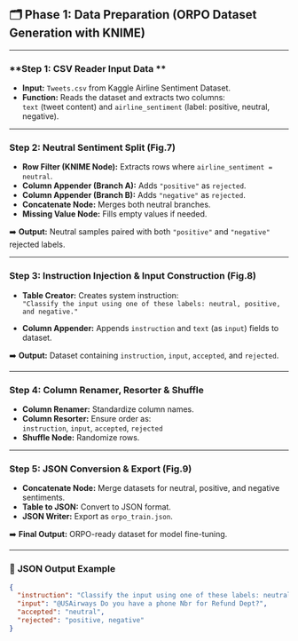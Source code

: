 ## 🗂️ Phase 1: Data Preparation (ORPO Dataset Generation with KNIME)

---

### **Step 1: CSV Reader Input Data **
- **Input:** `Tweets.csv` from Kaggle Airline Sentiment Dataset.
- **Function:** Reads the dataset and extracts two columns:  
  `text` (tweet content) and `airline_sentiment` (label: positive, neutral, negative).

---

### **Step 2: Neutral Sentiment Split (Fig.7)**

- **Row Filter (KNIME Node):** Extracts rows where `airline_sentiment = neutral`.
- **Column Appender (Branch A):** Adds `"positive"` as `rejected`.
- **Column Appender (Branch B):** Adds `"negative"` as `rejected`.
- **Concatenate Node:** Merges both neutral branches.
- **Missing Value Node:** Fills empty values if needed.

➡️ **Output:** Neutral samples paired with both `"positive"` and `"negative"` rejected labels.

---

### **Step 3: Instruction Injection & Input Construction (Fig.8)**

- **Table Creator:** Creates system instruction:  
  `"Classify the input using one of these labels: neutral, positive, and negative."`

- **Column Appender:** Appends `instruction` and `text` (as `input`) fields to dataset.

➡️ **Output:** Dataset containing `instruction`, `input`, `accepted`, and `rejected`.

---

### **Step 4: Column Renamer, Resorter & Shuffle**

- **Column Renamer:** Standardize column names.
- **Column Resorter:** Ensure order as:  
  `instruction`, `input`, `accepted`, `rejected`
- **Shuffle Node:** Randomize rows.

---

### **Step 5: JSON Conversion & Export (Fig.9)**

- **Concatenate Node:** Merge datasets for neutral, positive, and negative sentiments.
- **Table to JSON:** Convert to JSON format.
- **JSON Writer:** Export as `orpo_train.json`.

➡️ **Final Output:** ORPO-ready dataset for model fine-tuning.

---

### 🎯 **JSON Output Example**

```json
{
  "instruction": "Classify the input using one of these labels: neutral, positive, and negative.",
  "input": "@USAirways Do you have a phone Nbr for Refund Dept?",
  "accepted": "neutral",
  "rejected": "positive, negative"
}
